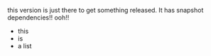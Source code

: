 this version is just there to get something released. It has snapshot dependencies!! ooh!!

- this
- is
- a list
